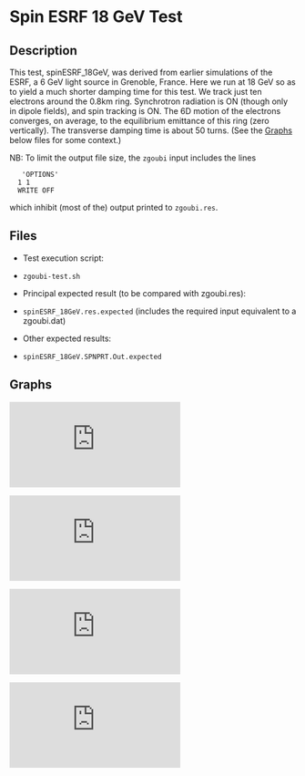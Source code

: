 Spin ESRF 18 GeV Test
=====================

Description
-----------

This test, spinESRF_18GeV, was derived from earlier simulations of the
ESRF, a 6 GeV light source in Grenoble, France. Here we run at 18 GeV
so as to yield a much shorter damping time for this test. We track just
ten electrons around the 0.8km ring. Synchrotron radiation is ON (though
only in dipole fields), and spin tracking is ON. The 6D motion of the
electrons converges, on average, to the equilibrium emittance of this
ring (zero vertically). The transverse damping time is about 50 turns.
(See the [Graphs] below files for some context.)

NB: To limit the output file size, the `zgoubi` input includes the lines

```
   'OPTIONS'
  1 1
  WRITE OFF
```

which inhibit (most of the) output printed to `zgoubi.res`.


Files
-----

* Test execution script: 
 - `zgoubi-test.sh`

* Principal expected result (to be compared with zgoubi.res):
 - `spinESRF_18GeV.res.expected` (includes the required input equivalent to a zgoubi.dat)

* Other expected results:
 -  `spinESRF_18GeV.SPNPRT.Out.expected`


Graphs
------

![turn-dp.pdf](https://github.com/radiasoft/zgoubi/files/2417504/turn-dp.pdf)

![turn-SZ.pdf](https://github.com/radiasoft/zgoubi/files/2417505/turn-SZ.pdf)

![turn-Y.pdf](https://github.com/radiasoft/zgoubi/files/2417506/turn-Y.pdf)

![turn-Z.pdf](https://github.com/radiasoft/zgoubi/files/2417507/turn-Z.pdf)

[Graphs]: #graphs
